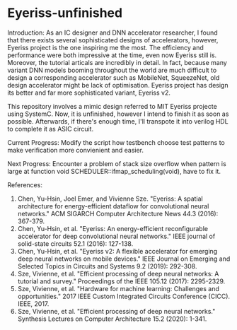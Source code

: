 # Eyeriss-unfinished

Introduction:
As an IC designer and DNN accelerator researcher, I found that there exists several sophisticated designs of accelerators, however, Eyeriss project is the one inspiring me the most.
The efficiency and performance were both impressive at the time, even now Eyeriss still is. Moreover, the tutorial articals are incredibly in detail.
In fact, because many variant DNN models booming throughout the world are much difficult to design a corresponding accelerator such as MobileNet, SqueezeNet, old design accelerator might be lack of optimisation. Eyeriss project has design its better and far more sophisticated variant, Eyeriss v2.

This repository involves a mimic design referred to MIT Eyeriss projecte using SystemC. Now, it is unfinished, however I intend to finish it as soon as possible. 
Afterwards, if there's enough time, I'll transpote it into verilog HDL to complete it as ASIC circuit. 


Current Progress:
Modify the script how testbench choose test patterns to make verification more convienient and easier.

Next Progress:
Encounter a problem of stack size overflow when pattern is large at function void SCHEDULER::ifmap_scheduling(void), have to fix it. 



References:
1.  Chen, Yu-Hsin, Joel Emer, and Vivienne Sze. "Eyeriss: A spatial architecture for energy-efficient dataflow for convolutional neural networks." ACM SIGARCH Computer Architecture News 44.3 (2016): 367-379.
2.  Chen, Yu-Hsin, et al. "Eyeriss: An energy-efficient reconfigurable accelerator for deep convolutional neural networks." IEEE journal of solid-state circuits 52.1 (2016): 127-138.
3.  Chen, Yu-Hsin, et al. "Eyeriss v2: A flexible accelerator for emerging deep neural networks on mobile devices." IEEE Journal on Emerging and Selected Topics in Circuits and Systems 9.2 (2019): 292-308.
4.  Sze, Vivienne, et al. "Efficient processing of deep neural networks: A tutorial and survey." Proceedings of the IEEE 105.12 (2017): 2295-2329.
5.  Sze, Vivienne, et al. "Hardware for machine learning: Challenges and opportunities." 2017 IEEE Custom Integrated Circuits Conference (CICC). IEEE, 2017.
6.  Sze, Vivienne, et al. "Efficient processing of deep neural networks." Synthesis Lectures on Computer Architecture 15.2 (2020): 1-341.
